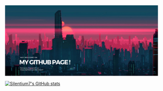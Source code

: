 ![Cover](https://github.com/Silentium7/Silentium7/blob/main/assets/MY%20GITHUB%20PAGE%20v3.png)

[![Silentium7's GitHub stats](https://github-readme-stats.vercel.app/api?username=Silentium7&theme=radical)](https://github.com/Silentium7/github-readme-stats)












<!--
________________________________________________________________________________________________________________________________

WEBSITES:
https://naereen.github.io/badges/
________________________________________________________________________________________________________________________________


**Silentium7/Silentium7** is a ✨ _special_ ✨ repository because its `README.md` (this file) appears on your GitHub profile.

Here are some ideas to get you started:

- 🔭 I’m currently working on ...
- 🌱 I’m currently learning ...
- 👯 I’m looking to collaborate on ...
- 🤔 I’m looking for help with ...
- 💬 Ask me about ...
- 📫 How to reach me: ...
- 😄 Pronouns: ...
- ⚡ Fun fact: ...
________________________________________________________________________________________________________________________________
-->

